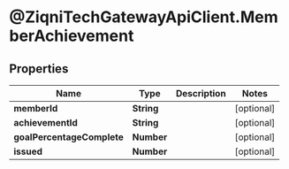 # @ZiqniTechGatewayApiClient.MemberAchievement

## Properties

Name | Type | Description | Notes
------------ | ------------- | ------------- | -------------
**memberId** | **String** |  | [optional] 
**achievementId** | **String** |  | [optional] 
**goalPercentageComplete** | **Number** |  | [optional] 
**issued** | **Number** |  | [optional] 


